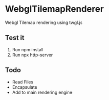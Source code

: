# WebglTilemapRenderer
Webgl Tilemap rendering using twgl.js

## Test it
1. Run npm install
2. Run npx http-server

## Todo
* Read Files
* Encapsulate
* Add to main rendering engine
